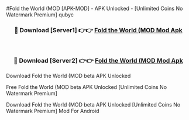 #Fold the World (MOD [APK-MOD] - APK Unlocked - [Unlimited Coins No Watermark Premium] qubyc



<div align="center">

<h3>🔴 Download [Server1] 👉👉 <a href="https://momento.my/?title=Fold_the_World_(MOD">Fold the World (MOD Mod Apk</a></h3><br>

<h3>🔴 Download [Server2] 👉👉 <a href="https://momento.my/?title=Fold_the_World_(MOD">Fold the World (MOD Mod Apk</a></h3>
</div>



Download Fold the World (MOD beta APK Unlocked

Free Fold the World (MOD beta APK Unlocked [Unlimited Coins No Watermark Premium]

Download Fold the World (MOD beta APK Unlocked [Unlimited Coins No Watermark Premium] Mod For Android

